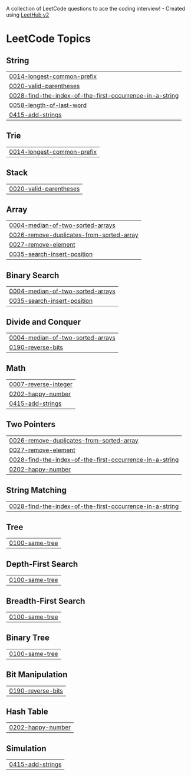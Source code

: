 A collection of LeetCode questions to ace the coding interview! - Created using [LeetHub v2](https://github.com/arunbhardwaj/LeetHub-2.0)
<!---LeetCode Topics Start-->
# LeetCode Topics
## String
|  |
| ------- |
| [0014-longest-common-prefix](https://github.com/15lakshan/leetcode/tree/master/0014-longest-common-prefix) |
| [0020-valid-parentheses](https://github.com/15lakshan/leetcode/tree/master/0020-valid-parentheses) |
| [0028-find-the-index-of-the-first-occurrence-in-a-string](https://github.com/15lakshan/leetcode/tree/master/0028-find-the-index-of-the-first-occurrence-in-a-string) |
| [0058-length-of-last-word](https://github.com/15lakshan/leetcode/tree/master/0058-length-of-last-word) |
| [0415-add-strings](https://github.com/15lakshan/leetcode/tree/master/0415-add-strings) |
## Trie
|  |
| ------- |
| [0014-longest-common-prefix](https://github.com/15lakshan/leetcode/tree/master/0014-longest-common-prefix) |
## Stack
|  |
| ------- |
| [0020-valid-parentheses](https://github.com/15lakshan/leetcode/tree/master/0020-valid-parentheses) |
## Array
|  |
| ------- |
| [0004-median-of-two-sorted-arrays](https://github.com/15lakshan/leetcode/tree/master/0004-median-of-two-sorted-arrays) |
| [0026-remove-duplicates-from-sorted-array](https://github.com/15lakshan/leetcode/tree/master/0026-remove-duplicates-from-sorted-array) |
| [0027-remove-element](https://github.com/15lakshan/leetcode/tree/master/0027-remove-element) |
| [0035-search-insert-position](https://github.com/15lakshan/leetcode/tree/master/0035-search-insert-position) |
## Binary Search
|  |
| ------- |
| [0004-median-of-two-sorted-arrays](https://github.com/15lakshan/leetcode/tree/master/0004-median-of-two-sorted-arrays) |
| [0035-search-insert-position](https://github.com/15lakshan/leetcode/tree/master/0035-search-insert-position) |
## Divide and Conquer
|  |
| ------- |
| [0004-median-of-two-sorted-arrays](https://github.com/15lakshan/leetcode/tree/master/0004-median-of-two-sorted-arrays) |
| [0190-reverse-bits](https://github.com/15lakshan/leetcode/tree/master/0190-reverse-bits) |
## Math
|  |
| ------- |
| [0007-reverse-integer](https://github.com/15lakshan/leetcode/tree/master/0007-reverse-integer) |
| [0202-happy-number](https://github.com/15lakshan/leetcode/tree/master/0202-happy-number) |
| [0415-add-strings](https://github.com/15lakshan/leetcode/tree/master/0415-add-strings) |
## Two Pointers
|  |
| ------- |
| [0026-remove-duplicates-from-sorted-array](https://github.com/15lakshan/leetcode/tree/master/0026-remove-duplicates-from-sorted-array) |
| [0027-remove-element](https://github.com/15lakshan/leetcode/tree/master/0027-remove-element) |
| [0028-find-the-index-of-the-first-occurrence-in-a-string](https://github.com/15lakshan/leetcode/tree/master/0028-find-the-index-of-the-first-occurrence-in-a-string) |
| [0202-happy-number](https://github.com/15lakshan/leetcode/tree/master/0202-happy-number) |
## String Matching
|  |
| ------- |
| [0028-find-the-index-of-the-first-occurrence-in-a-string](https://github.com/15lakshan/leetcode/tree/master/0028-find-the-index-of-the-first-occurrence-in-a-string) |
## Tree
|  |
| ------- |
| [0100-same-tree](https://github.com/15lakshan/leetcode/tree/master/0100-same-tree) |
## Depth-First Search
|  |
| ------- |
| [0100-same-tree](https://github.com/15lakshan/leetcode/tree/master/0100-same-tree) |
## Breadth-First Search
|  |
| ------- |
| [0100-same-tree](https://github.com/15lakshan/leetcode/tree/master/0100-same-tree) |
## Binary Tree
|  |
| ------- |
| [0100-same-tree](https://github.com/15lakshan/leetcode/tree/master/0100-same-tree) |
## Bit Manipulation
|  |
| ------- |
| [0190-reverse-bits](https://github.com/15lakshan/leetcode/tree/master/0190-reverse-bits) |
## Hash Table
|  |
| ------- |
| [0202-happy-number](https://github.com/15lakshan/leetcode/tree/master/0202-happy-number) |
## Simulation
|  |
| ------- |
| [0415-add-strings](https://github.com/15lakshan/leetcode/tree/master/0415-add-strings) |
<!---LeetCode Topics End-->